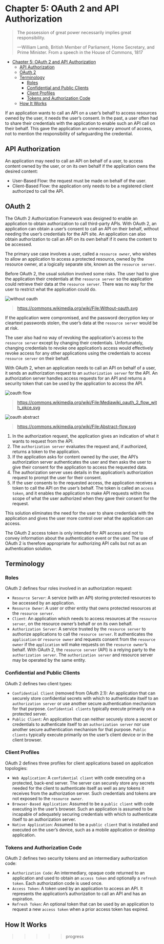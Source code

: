 # Chapter 5: OAuth 2 and API Authorization

> The possession of great power necessarily implies great responsibility.
>
> —William Lamb, British Member of Parliament, Home Secretary, and Prime
> Minister. From a speech in the House of Commons, 1817

- [Chapter 5: OAuth 2 and API Authorization](#chapter-5-oauth-2-and-api-authorization)
  - [API Authorization](#api-authorization)
  - [OAuth 2](#oauth-2)
  - [Terminology](#terminology)
    - [Roles](#roles)
    - [Confidential and Public Clients](#confidential-and-public-clients)
    - [Client Profiles](#client-profiles)
    - [Tokens and Authorization Code](#tokens-and-authorization-code)
  - [How It Works](#how-it-works)

If an application wants to call an API on a user’s behalf to access resources
owned by the user, it needs the user’s consent. In the past, a user often had
to share their credentials with the application to enable such an API call on
their behalf. This gave the application an unnecessary amount of access, not to
mention the responsibility of safeguarding the credential.

## API Authorization

An application may need to call an API on behalf of a user, to access content
owned by the user, or on its own behalf if the application owns the desired
content:

- User-Based Flow: the request must be made on behalf of the user.
- Client-Based Flow: the application only needs to be a registered client
  authorized to call the API.
  
## OAuth 2

The OAuth 2 Authorization Framework was designed to enable an application to
obtain authorization to call third-party APIs. With OAuth 2, an application can
obtain a user’s consent to call an API on their behalf, without needing the
user’s credentials for the API site. An application can also obtain
authorization to call an API on its own behalf if it owns the content to be
accessed.

The primary use case involves a user, called a `resource owner`, who wishes to
allow an application to access a protected resource, owned by the resource
owner, at a logically separate site, known as the `resource server`.

Before OAuth 2, the usual solution involved some risks. The user had to give the
application their credentials at the `resource server` so the application could
retrieve their data at the `resource server`. There was no way for the user to
restrict what the application could do.

![without oauth](https://upload.wikimedia.org/wikipedia/commons/b/b6/Without-oauth.svg)

> <https://commons.wikimedia.org/wiki/File:Without-oauth.svg>

If the application were compromised, and the password decryption key or
cleartext passwords stolen, the user’s data at the `resource server` would be at
risk.

The user also had no way of revoking the application's access to the
`resource server` except by changing their credentials. Unfortunately, changing
credentials to revoke one application’s access would effectively revoke access
for any other applications using the credentials to access `resource server` on
their behalf.

With OAuth 2, when an application needs to call an API on behalf of a user, it
sends an authorization request to an `authorization server` for the API. An
authorization server handles access requests for an API and returns a security
token that can be used by the application to access the API.

![oauth flow](https://upload.wikimedia.org/wikipedia/commons/f/f0/Mediawiki_oauth_2_flow_with_pkce.svg)

> <https://commons.wikimedia.org/wiki/File:Mediawiki_oauth_2_flow_with_pkce.svg>

![oauth abstract](https://upload.wikimedia.org/wikipedia/commons/b/b8/Abstract-flow.svg)

> <https://commons.wikimedia.org/wiki/File:Abstract-flow.svg>

1. In the authorization request, the application gives an indication of what it
   wants to request from the API.
2. The `authorization server` evaluates the request and, if authorized, returns
   a token to the application.
3. If the application asks for content owned by the user, the API’s
   authorization server authenticates the user and then asks the user to give
   their consent for the application to access the requested data.
4. The authorization server uses details in the application’s authorization
   request to prompt the user for their consent.
5. If the user consents to the requested access, the application receives a
   token to call the API on the user’s behalf. The token is called an
   `access token`, and it enables the application to make API requests within
   the scope of what the user authorized when they gave their consent for the
   request.

This solution eliminates the need for the user to share credentials with the
application and gives the user more control over what the application can
access.

The OAuth 2 access token is only intended for API access and not to convey
information about the authentication event or the user. The use of OAuth 2 is
therefore appropriate for authorizing API calls but not as an authentication
solution.

## Terminology

### Roles

OAuth 2 defines four roles involved in an authorization request:

- `Resource Server`: A service (with an API) storing protected resources to be
  accessed by an application.
- `Resource Owner`: A user or other entity that owns protected resources at the
  `resource server`.
- `Client`: An application which needs to access resources at the
  `resource server`, on the resource owner’s behalf or on its own behalf.
- `Authorization Server`: A service trusted by the `resource server` to
  authorize applications to call the `resource server`. It authenticates the
  `application` or `resource owner` and requests consent from the
  `resource owner` if the `application` will make requests on the
  `resource owner`’s behalf. With OAuth 2, the `resource server` (API) is a
  relying party to the `authorization server`. The `authorization server` and
  resource server may be operated by the same entity.

### Confidential and Public Clients

OAuth 2 defines two client types:

- `Confidential Client` (removed from OAuth 2.1): An application that can
  securely store confidential secrets with which to authenticate itself to an
  `authorization server` or use another secure authentication mechanism for
  that purpose. `Confidential clients` typically execute primarily on a
  protected server.
- `Public Client`: An application that can neither securely store a secret or
  credentials to authenticate itself to an `authorization server` nor use
  another secure authentication mechanism for that purpose. `Public clients`
  typically execute primarily on the user’s client device or in the client
  browser.

### Client Profiles

OAuth 2 defines three profiles for client applications based on application
topologies:

- `Web Application`: A `confidential client` with code executing on a
  protected, back-end server. The server can securely store any secrets needed
  for the client to authenticate itself as well as any tokens it receives from
  the authorization server. Such credentials and tokens are not exposed to the
  `resource owner`.
- `Browser-Based Application`: Assumed to be a `public client` with code
  executing in the user’s browser. Such an application is assumed to be
  incapable of adequately securing credentials with which to authenticate
  itself to an authorization server.
- `Native Application`: Assumed to be a `public client` that is installed and
  executed on the user’s device, such as a mobile application or desktop
  application.

### Tokens and Authorization Code

OAuth 2 defines two security tokens and an intermediary authorization code:

- `Authorization Code`: An intermediary, opaque code returned to an application
  and used to obtain an `access token` and optionally a `refresh token`. Each
  authorization code is used once.
- `Access Token`: A token used by an application to access an API. It
  represents the application’s authorization to call an API and has an
  expiration.
- `Refresh Token`: An optional token that can be used by an application to
  request a new `access token` when a prior access token has expired.

## How It Works

>>>>> progress
